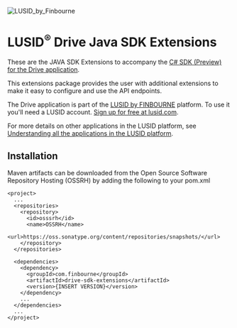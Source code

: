 ![LUSID_by_Finbourne](https://content.finbourne.com/LUSID_repo.png)

# LUSID<sup>®</sup> Drive Java SDK Extensions

These are the JAVA SDK Extensions to accompany the [C# SDK (Preview) for the Drive application](https://github.com/finbourne/drive-sdk-java-preview).

This extensions package provides the user with additional extensions to make it easy to configure and use the API endpoints. 

The Drive application is part of the [LUSID by FINBOURNE](https://www.finbourne.com/lusid-technology) platform. To use it you'll need a LUSID account. [Sign up for free at lusid.com](https://www.lusid.com/app/signup).

For more details on other applications in the LUSID platform, see [Understanding all the applications in the LUSID platform](https://support.lusid.com/knowledgebase/article/KA-01787/en-us).

## Installation 

Maven artifacts can be downloaded from the Open Source Software Repository Hosting (OSSRH) by adding the following to your pom.xml

```
<project>
  ...
  <repositories>
    <repository>
      <id>osssrh</id>
      <name>OSSRH</name>
      <url>https://oss.sonatype.org/content/repositories/snapshots/</url>
    </repository>
  </repositories>

  <dependencies>
    <dependency>
      <groupId>com.finbourne</groupId>
      <artifactId>drive-sdk-extensions</artifactId>
      <version>{INSERT VERSION}</version>
    </dependency>
    ...
  </dependencies>
  ...
</project>
```